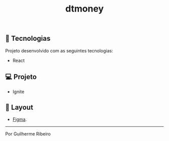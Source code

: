 <h1 align="center">
  dtmoney
  <!-- <img alt="dtmoney" title="dtmoney" src="./.github/logo.svg" width="220px" /> -->
</h1>

<p align="center">
  <!-- <img alt="dashboard" src=".github/dashboard.png" width="100%"> -->
  <!-- <img alt="cadastrar-transacao" src=".github/cadastrar-transacao.png" width="100%"> -->
</p>

<br/>

## 🚀 Tecnologias

Projeto desenvolvido com as seguintes tecnologias:

- React

## 💻 Projeto

- Ignite

## 🔖 Layout

- [Figma](<https://www.figma.com/file/0xmu9mj2TJYoIOubBFWsk5/dtmoney-Ignite-(Copy)?node-id=0%3A1>).

---

Por Guilherme Ribeiro
